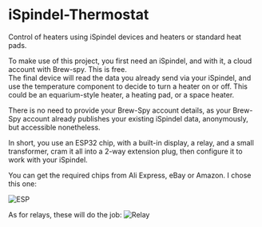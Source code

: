 # iSpindel-Thermostat
Control of heaters using iSpindel devices and heaters or standard heat pads.

To make use of this project, you first need an iSpindel, and with it, a cloud account with Brew-spy.  This is free.  
The final device will read the data you already send via your iSpindel, and use the temperature component to decide to
turn a heater on or off.  This could be an equarium-style heater, a heating pad, or a space heater.

There is no need to provide your Brew-Spy account details, as your Brew-Spy account already publishes your existing iSpindel data, anonymously, but 
accessible nonetheless.

In short, you use an ESP32 chip, with a built-in display, a relay, and a small transformer, cram it all into a 2-way extension plug, then configure it to work with your iSpindel.

You can get the required chips from Ali Express, eBay or Amazon.  I chose this one:

<picture>
 <source media="(prefers-color-scheme: dark)" srcset="esp.png">
 <source media="(prefers-color-scheme: light)" srcset="esp.png">
 <img alt="ESP" src="YOUR-DEFAULT-IMAGE">
</picture>

As for relays, these will do the job:
<picture>
 <source media="(prefers-color-scheme: dark)" srcset="relay.png">
 <source media="(prefers-color-scheme: light)" srcset="relay.png">
 <img alt="Relay" src="YOUR-DEFAULT-IMAGE">
</picture>



 
